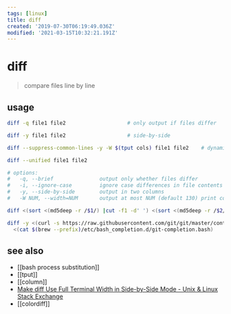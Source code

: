 ```yaml
---
tags: [linux]
title: diff
created: '2019-07-30T06:19:49.036Z'
modified: '2021-03-15T10:32:21.191Z'
---
```


# diff

> compare files line by line

## usage
```sh
diff -q file1 file2                    # only output if files differ

diff -y file1 file2                    # side-by-side

diff --suppress-common-lines -y -W $(tput cols) file1 file2    # dynamic width, side-by-side

diff --unified file1 file2

# options:
#   -q, --brief               output only whether files differ
#   -i, --ignore-case         ignore case differences in file contents
#   -y, --side-by-side        output in two columns
#   -W NUM, --width=NUM       output at most NUM (default 130) print columns

diff <(sort <(md5deep -r /$1/) |cut -f1 -d' ') <(sort <(md5deep -r /$2/) |cut -f1 -d' ')

diff -y <(curl -s https://raw.githubusercontent.com/git/git/master/contrib/completion/git-completion.bash) \
  <(cat $(brew --prefix)/etc/bash_completion.d/git-completion.bash)
```

## see also
- [[bash process substitution]]
- [[tput]]
- [[column]]
- [Make diff Use Full Terminal Width in Side-by-Side Mode - Unix & Linux Stack Exchange](https://unix.stackexchange.com/a/9303)
- [[colordiff]]

